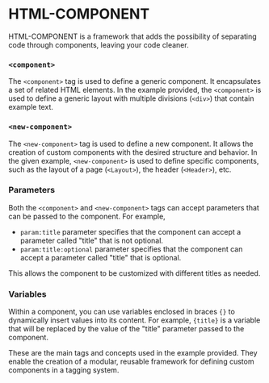 # HTML-COMPONENT

 HTML-COMPONENT is a framework that adds the possibility of separating code through components, leaving your code cleaner. 

### `<component>`

The `<component>` tag is used to define a generic component. It encapsulates a set of related HTML elements. In the example provided, the `<component>` is used to define a generic layout with multiple divisions (`<div>`) that contain example text.

### `<new-component>`

The `<new-component>` tag is used to define a new component. It allows the creation of custom components with the desired structure and behavior. In the given example, `<new-component>` is used to define specific components, such as the layout of a page (`<Layout>`), the header (`<Header>`), etc.

### Parameters

Both the `<component>` and `<new-component>` tags can accept parameters that can be passed to the component. For example, 
 - `param:title` parameter specifies that the component can accept a parameter called "title" that is not optional.
 - `param:title:optional` parameter specifies that the component can accept a parameter called "title" that is optional. 
 
 This allows the component to be customized with different titles as needed.

### Variables

Within a component, you can use variables enclosed in braces `{}` to dynamically insert values ​​into its content. For example, `{title}` is a variable that will be replaced by the value of the "title" parameter passed to the component.

These are the main tags and concepts used in the example provided. They enable the creation of a modular, reusable framework for defining custom components in a tagging system.